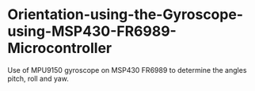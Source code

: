 # Orientation-using-the-Gyroscope-using-MSP430-FR6989-Microcontroller
Use of MPU9150 gyroscope on MSP430 FR6989 to determine the angles pitch, roll and  yaw.
